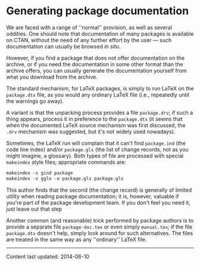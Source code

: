 # Generating package documentation




We are faced with a range of ''normal'' provision, as well as several
oddities.  One should note that documentation of many packages is
available on CTAN, without the need of any further effort by
the user&nbsp;&mdash; such documentation can usually be browsed _in situ_.


However, if you find a package that does not offer documentation on
the archive, or if you need the documentation in some other format
than the archive offers, you can usually generate the documentation
yourself from what you download from the archive.


The standard mechanism, for LaTeX packages, is simply to run
LaTeX on the `package.dtx` file, as you would any ordinary
LaTeX file (i.e., repeatedly until the warnings go away).


A variant is that the unpacking process provides a file
`package.drv`; if such a thing appears, process it in preference
to the `package.dtx` (it seems that when the documented LaTeX
source mechanism was first discussed, the `.drv` mechanism was
suggested, but it's not widely used nowadays).


Sometimes, the LaTeX run will complain that it can't find
`package.ind` (the code line index) and/or `package.gls`
(the list of change records, not as you might imagine, a glossary).
Both types of file are processed with special `makeindex`
style files; appropriate commands are:
```latex
makeindex -s gind package
makeindex -s gglo -o package.gls package.glo
```
This author finds that the second (the change record) is generally of
limited utility when reading package documentation; it is, however,
valuable if you're part of the package development team.  If you don't
feel you need it, just leave out that step


Another common (and reasonable) trick performed by package authors is
to provide a separate file `package-doc.tex` or even simply
`manual.tex`; if the file `package.dtx` doesn't help, simply
look around for such alternatives.  The files are treated in the same
way as any ''ordinary'' LaTeX file.



----
Content last updated: 2014-06-10

